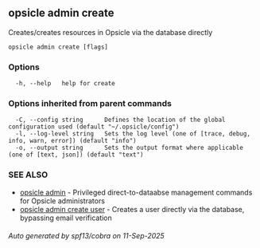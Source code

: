 ## opsicle admin create

Creates/creates resources in Opsicle via the database directly

```
opsicle admin create [flags]
```

### Options

```
  -h, --help   help for create
```

### Options inherited from parent commands

```
  -C, --config string      Defines the location of the global configuration used (default "~/.opsicle/config")
  -l, --log-level string   Sets the log level (one of [trace, debug, info, warn, error]) (default "info")
  -o, --output string      Sets the output format where applicable (one of [text, json]) (default "text")
```

### SEE ALSO

* [opsicle admin](cli/opsicle_admin.md)	 - Privileged direct-to-dataabse management commands for Opsicle administrators
* [opsicle admin create user](cli/opsicle_admin_create_user.md)	 - Creates a user directly via the database, bypassing email verification

###### Auto generated by spf13/cobra on 11-Sep-2025
